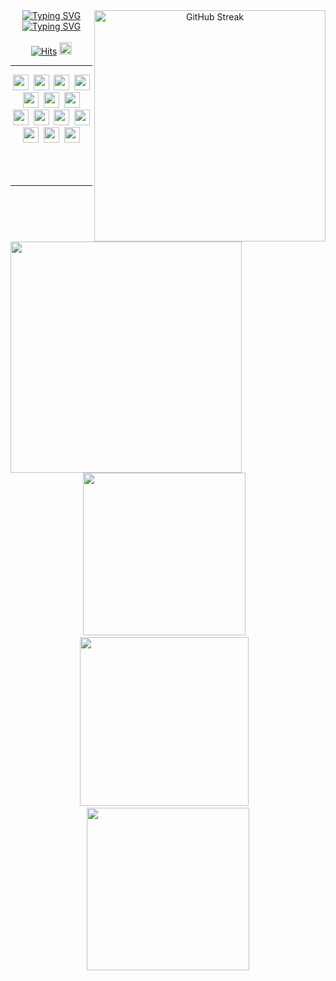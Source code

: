 <div align="center">
  <a href="https://git.io/streak-stats"><img align="right" width=370 src="https://streak-stats.demolab.com?user=ComaHub&theme=dark" alt="GitHub Streak" /></a>
  <a href="https://git.io/typing-svg"><img src="https://readme-typing-svg.demolab.com?font=Fira+Code&weight=700&size=50&duration=1&pause=1000&color=FFFFFF&center=true&vCenter=true&repeat=false&width=435&lines=COMA" alt="Typing SVG" /></a>
  <a href="https://git.io/typing-svg"><img src="https://readme-typing-svg.demolab.com?font=Fira+Code&pause=1000&color=FFFFFF&center=true&vCenter=true&width=435&lines=Per+Aspera+Ad+Astra." alt="Typing SVG" /></a>
  <br>
  <br>
  <div align="center">
    <a href="https://myhits.vercel.app"><img src="https://myhits.vercel.app/api/hit/https%3A%2F%2Fgithub.com%2FComaHub?color=blue&label=Hits&size=small" alt="Hits" /></a>
    <a href="mailto:comasocean@gmail.com"><img height=20 src="https://img.shields.io/badge/GMAIL-EA4335?style=for-the-badge&logo=gmail&logoColor=white"/></a>
  </div>
</div>
<hr>
<div align="center">
  <img align="left" width=370 src="https://github-readme-stats.vercel.app/api?username=ComaHub&show_icons=true&theme=dark&count_private=true" />
  <div align="center">
    <img height=25 src="https://img.shields.io/badge/html5-E34F26.svg?style=for-the-badge&logo=html5&logoColor=white" />&nbsp
    <img height=25 src="https://img.shields.io/badge/css3-1572B6.svg?style=for-the-badge&logo=css&logoColor=white" />&nbsp
    <img height=25 src="https://img.shields.io/badge/javascript-323330.svg?style=for-the-badge&logo=javascript&logoColor=F7DF1E" />&nbsp
    <img height=25 src="https://img.shields.io/badge/java-ED8B00.svg?style=for-the-badge&logo=buyMeACoffee&logoColor=white" />
  </div>
  <div>
    <img height=25 src="https://img.shields.io/badge/jquery-%230769AD.svg?style=for-the-badge&logo=jquery&logoColor=white" />&nbsp
    <img height=25 src="https://img.shields.io/badge/git-F05033.svg?style=for-the-badge&logo=git&logoColor=white" />&nbsp
    <img height=25 src="https://img.shields.io/badge/github-121011.svg?style=for-the-badge&logo=github&logoColor=white" />
    <br>
    <img height=25 src="https://img.shields.io/badge/VS%20Code-0078d7.svg?style=for-the-badge&logo=codecademy&logoColor=white" />&nbsp
    <img height=25 src="https://img.shields.io/badge/intellij-000000.svg?style=for-the-badge&logo=intellij-idea&logoColor=white" />&nbsp
    <img height=25 src="https://img.shields.io/badge/eclipse-FE7A16.svg?style=for-the-badge&logo=eclipse&logoColor=white" />&nbsp
    <img height=25 src="https://img.shields.io/badge/mysql-4479A1?style=for-the-badge&logo=mysql&logoColor=white"> 
    <br>
    <img height=25 src="https://img.shields.io/badge/discord-5865F2.svg?style=for-the-badge&logo=discord&logoColor=white" />&nbsp
    <img height=25 src="https://img.shields.io/badge/notion-000000.svg?style=for-the-badge&logo=notion&logoColor=white" />&nbsp
    <img height=25 src="https://img.shields.io/badge/slack-4A154B.svg?style=for-the-badge&logo=slack&logoColor=white" />
  </div>
</div>
<br>
<br>
<br>
<hr>
<div align="center">
  <img width=260 src="http://mazassumnida.wtf/api/v2/generate_badge?boj=livecode" /> &nbsp;&nbsp;
  <img width=270 src="https://github-readme-stats.vercel.app/api/top-langs/?username=ComaHub&layout=compact&theme=dark&count_private=true" /> &nbsp;&nbsp;
  <a href="https://github.com/devxb/gitanimals"><img width=260 src="https://render.gitanimals.org/farms/ComaHub"/></a>
</div>
